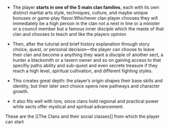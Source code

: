 - The player **starts in one of the 5 main clan families**, each with its own distinct martial arts style, techniques, culture, and maybe unique bonuses or game-play flavor.Whichever clan player chooses they will immediately be a high person in the clan not a next in line or a minister or a council member but a famous inner disciple which the maste  of that clan and chooses to teach and like the players opinion
    
- Then, after the tutorial and brief history explanation through story choice, quest, or personal decision—the player can choose to leave their clan and become a anything they want a disciple of another sect, a hunter a blacksmith or a tavern owner and so on gaining access to that specifiy paths ability and sub-quest and even secrete treasure if they reach a high level, spiritual cultivation, and different fighting styles.
    
- This creates great depth: the player’s origin shapes their base skills and identity, but their later sect choice opens new pathways and character growth.
    
- It also fits well with lore, since clans hold regional and practical power while sects offer mystical and spiritual advancement.


These are the [[The Clans and their social classes]] from which the player can start
